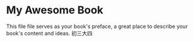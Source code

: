 # My Awesome Book

This file file serves as your book's preface, a great place to describe your book's content and ideas.
初三大四
